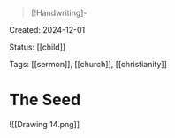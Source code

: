 > [!Handwriting]-

Created: 2024-12-01

Status: [[child]] 

Tags: [[sermon]], [[church]], [[christianity]]

# The Seed

![[Drawing 14.png]]


